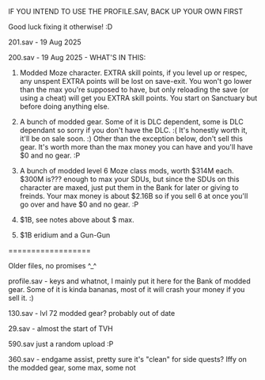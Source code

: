 IF YOU INTEND TO USE THE PROFILE.SAV, BACK UP YOUR OWN FIRST

Good luck fixing it otherwise! :D

201.sav - 19 Aug 2025

200.sav - 19 Aug 2025 - WHAT'S IN THIS:

1. Modded Moze character. EXTRA skill points, if you level up or respec, any unspent EXTRA points will be lost on save-exit. You won't go lower than the max you're supposed to have, but only reloading the save (or using a cheat) will get you EXTRA skill points. You start on Sanctuary but before doing anything else.

2. A bunch of modded gear. Some of it is DLC dependent, some is DLC dependant so sorry if you don't have the DLC. :( It's honestly worth it, it'll be on sale soon. :) Other than the exception below, don't sell this gear. It's worth more than the max money you can have and you'll have $0 and no gear. :P 

3. A bunch of modded level 6 Moze class mods, worth $314M each. $300M is??? enough to max your SDUs, but since the SDUs on this character are maxed, just put them in the Bank for later or giving to freinds. Your max money is about $2.16B so if you sell 6 at once you'll go over and have $0 and no gear. :P

4. $1B, see notes above about $ max.

5. $1B eridium and a Gun-Gun

==================

Older files, no promises ^_^

profile.sav - keys and whatnot, I mainly put it here for the Bank of modded gear. Some of it is kinda bananas, most of it will crash your money if you sell it. :)

130.sav - lvl 72 modded gear? probably out of date

29.sav - almost the start of TVH

590.sav just a random upload :P

360.sav - endgame assist, pretty sure it's "clean" for side quests? Iffy on the modded gear, some max, some not

